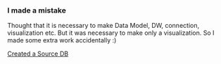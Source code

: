 ### I made a mistake

Thought that it is necessary to make Data Model, DW, connection, visualization etc.
But it was necessary to make only a visualization. So I made some extra work accidentally :)

[Created a Source DB](ссылка_на_папку)